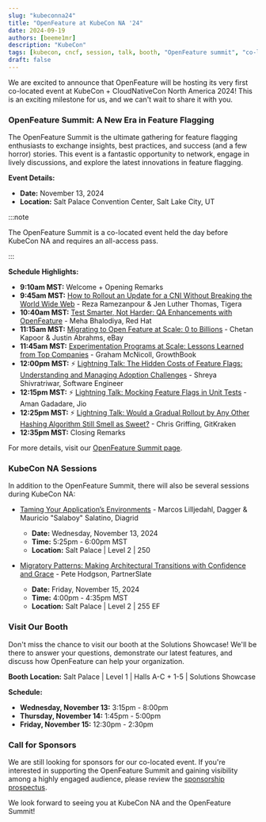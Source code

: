 ```yaml
---
slug: "kubeconna24"
title: "OpenFeature at KubeCon NA '24"
date: 2024-09-19
authors: [beeme1mr]
description: "KubeCon"
tags: [kubecon, cncf, session, talk, booth, "OpenFeature summit", "co-located"]
draft: false
---
```


We are excited to announce that OpenFeature will be hosting its very first co-located event at KubeCon + CloudNativeCon North America 2024!
This is an exciting milestone for us, and we can't wait to share it with you.

<!--truncate-->

### OpenFeature Summit: A New Era in Feature Flagging

The OpenFeature Summit is the ultimate gathering for feature flagging enthusiasts to exchange insights, best practices, and success (and a few horror) stories.
This event is a fantastic opportunity to network, engage in lively discussions, and explore the latest innovations in feature flagging.

**Event Details:**

- **Date:** November 13, 2024
- **Location:** Salt Palace Convention Center, Salt Lake City, UT

:::note

The OpenFeature Summit is a co-located event held the day before KubeCon NA and requires an all-access pass.

:::

**Schedule Highlights:**

- **9:10am MST:** Welcome + Opening Remarks
- **9:45am MST:** [How to Rollout an Update for a CNI Without Breaking the World Wide Web](https://colocatedeventsna2024.sched.com/event/1izpU/how-to-rollout-an-update-for-a-cni-without-breaking-the-world-wide-web-reza-ramezanpour-jen-luther-thomas-tigera) - Reza Ramezanpour & Jen Luther Thomas, Tigera
- **10:40am MST:** [Test Smarter, Not Harder: QA Enhancements with OpenFeature](https://colocatedeventsna2024.sched.com/event/1izpu/test-smarter-not-harder-qa-enhancements-with-openfeature-meha-bhalodiya-red-hat) - Meha Bhalodiya, Red Hat
- **11:15am MST:** [Migrating to Open Feature at Scale: 0 to Billions](https://colocatedeventsna2024.sched.com/event/1izqM/migrating-to-open-feature-at-scale-0-to-billions-chetan-kapoor-justin-abrahms-ebay) - Chetan Kapoor & Justin Abrahms, eBay
- **11:45am MST:** [Experimentation Programs at Scale: Lessons Learned from Top Companies](https://colocatedeventsna2024.sched.com/event/1izqq/experimentation-programs-at-scale-lessons-learned-from-top-companies-graham-mcnicoll-growthbook) - Graham McNicoll, GrowthBook
- **12:00pm MST:** ⚡ [Lightning Talk: The Hidden Costs of Feature Flags: Understanding and Managing Adoption Challenges](https://colocatedeventsna2024.sched.com/event/1izr2/cl-lightning-talk-the-hidden-costs-of-feature-flags-understanding-and-managing-adoption-challenges-shreya-shivratriwar-software-engineer) - Shreya Shivratriwar, Software Engineer
- **12:15pm MST:** ⚡ [Lightning Talk: Mocking Feature Flags in Unit Tests](https://colocatedeventsna2024.sched.com/event/1izrK/cl-lightning-talk-mocking-feature-flags-in-unit-tests-aman-gadadare-jio) - Aman Gadadare, Jio
- **12:25pm MST:** ⚡ [Lightning Talk: Would a Gradual Rollout by Any Other Hashing Algorithm Still Smell as Sweet?](https://colocatedeventsna2024.sched.com/event/1izrP/cl-lightning-talk-would-a-gradual-rollout-by-any-other-hashing-algorithm-still-smell-as-sweet-chris-griffing-gitkraken) - Chris Griffing, GitKraken
- **12:35pm MST:** Closing Remarks

For more details, visit our [OpenFeature Summit page](https://events.linuxfoundation.org/kubecon-cloudnativecon-north-america/co-located-events/openfeature-summit/).

### KubeCon NA Sessions

In addition to the OpenFeature Summit, there will also be several sessions during KubeCon NA:

- [Taming Your Application’s Environments](https://kccncna2024.sched.com/event/1i7kY/taming-your-applications-environments-marcos-lilljedahl-dagger-mauricio-salaboy-salatino-diagrid) - Marcos Lilljedahl, Dagger & Mauricio "Salaboy" Salatino, Diagrid
  - **Date:** Wednesday, November 13, 2024
  - **Time:** 5:25pm - 6:00pm MST
  - **Location:** Salt Palace | Level 2 | 250

- [Migratory Patterns: Making Architectural Transitions with Confidence and Grace](https://kccncna2024.sched.com/event/1i7rl/migratory-patterns-making-architectural-transitions-with-confidence-and-grace-pete-hodgson-partnerslate) - Pete Hodgson, PartnerSlate
  - **Date:** Friday, November 15, 2024
  - **Time:** 4:00pm - 4:35pm MST
  - **Location:** Salt Palace | Level 2 | 255 EF

### Visit Our Booth

Don't miss the chance to visit our booth at the Solutions Showcase!
We'll be there to answer your questions, demonstrate our latest features, and discuss how OpenFeature can help your organization.

**Booth Location:** Salt Palace | Level 1 | Halls A-C + 1-5 | Solutions Showcase

**Schedule:**

- **Wednesday, November 13:** 3:15pm - 8:00pm
- **Thursday, November 14:** 1:45pm - 5:00pm
- **Friday, November 15:** 12:30pm - 2:30pm

### Call for Sponsors

We are still looking for sponsors for our co-located event.
If you're interested in supporting the OpenFeature Summit and gaining visibility among a highly engaged audience, please review the [sponsorship prospectus](https://events.linuxfoundation.org/wp-content/uploads/2024/09/sponsor-cncf-2025_09.11.24.pdf).

We look forward to seeing you at KubeCon NA and the OpenFeature Summit!
